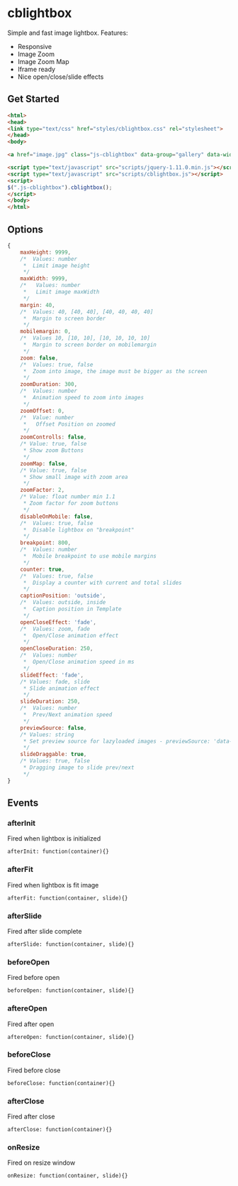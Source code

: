 # cblightbox

Simple and fast image lightbox. 
Features: 
- Responsive
- Image Zoom
- Image Zoom Map
- Iframe ready
- Nice open/close/slide effects

## Get Started

 ```html
<html>
<head>
<link type="text/css" href="styles/cblightbox.css" rel="stylesheet">
</head>
<body>

<a href="image.jpg" class="js-cblightbox" data-group="gallery" data-width="1000" data-height="1500" data-caption="Lorm ypsum"><img src="thumb.jpg"></a>

<script type="text/javascript" src="scripts/jquery-1.11.0.min.js"></script>
<script type="text/javascript" src="scripts/cblightbox.js"></script>
<script>
$(".js-cblightbox").cblightbox();
</script>
</body>
</html>
 ```
## Options

```js
{
    maxHeight: 9999,
    /*  Values: number
     *  Limit image height
     */
    maxWidth: 9999,
    /*   Values: number
     *   Limit image maxWidth
     */
    margin: 40,
    /*  Values: 40, [40, 40], [40, 40, 40, 40]
     *  Margin to screen border
     */
    mobilemargin: 0,
    /*  Values 10, [10, 10], [10, 10, 10, 10]
     *  Margin to screen border on mobilemargin
     */
    zoom: false,
    /*  Values: true, false
     *  Zoom into image, the image must be bigger as the screen
     */
    zoomDuration: 300,
    /*  Values: number
     *  Animation speed to zoom into images
     */
    zoomOffset: 0,
    /*  Value: number
     *   Offset Position on zoomed
     */
    zoomControlls: false,
    /* Value: true, false
     * Show zoom Buttons
     */
    zoomMap: false,
    /* Value: true, false
     * Show small image with zoom area
     */
    zoomFactor: 2,
    /* Value: float number min 1.1
     * Zoom factor for zoom buttons 
     */
    disableOnMobile: false,
    /*  Values: true, false
     *  Disable lightbox on "breakpoint"
     */
    breakpoint: 800,
    /*  Values: number
     *  Mobile breakpoint to use mobile margins
     */
    counter: true,
    /*  Values: true, false
     *  Display a counter with current and total slides
     */
    captionPosition: 'outside',
    /*  Values: outside, inside
     *  Caption position in Template
     */
    openCloseEffect: 'fade',
    /*  Values: zoom, fade
     *  Open/Close animation effect
     */
    openCloseDuration: 250,
    /*  Values: number
     *  Open/Close animation speed in ms
     */
    slideEffect: 'fade',
    /* Values: fade, slide
     * Slide animation effect
     */
    slideDuration: 250,
    /*  Values: number
     *  Prev/Next animation speed
     */
    previewSource: false,
    /* Values: string
     * Set preview source for lazyloaded images - previewSource: 'data-original' - this value are display when the preview image is empty or a base64 image
     */
    slideDraggable: true,
    /* Values: true, false
     * Dragging image to slide prev/next
     */
}
```


## Events

### afterInit

Fired when lightbox is initialized

`afterInit: function(container){}`

### afterFit

Fired when lightbox is fit image

`afterFit: function(container, slide){}`

### afterSlide

Fired after slide complete

`afterSlide: function(container, slide){}`

### beforeOpen

Fired before open

`beforeOpen: function(container, slide){}`

### aftereOpen

Fired after open

`aftereOpen: function(container, slide){}`

### beforeClose

Fired before close

`beforeClose: function(container){}`

### afterClose

Fired after close

`afterClose: function(container){}`

### onResize

Fired on resize window

`onResize: function(container, slide){}`